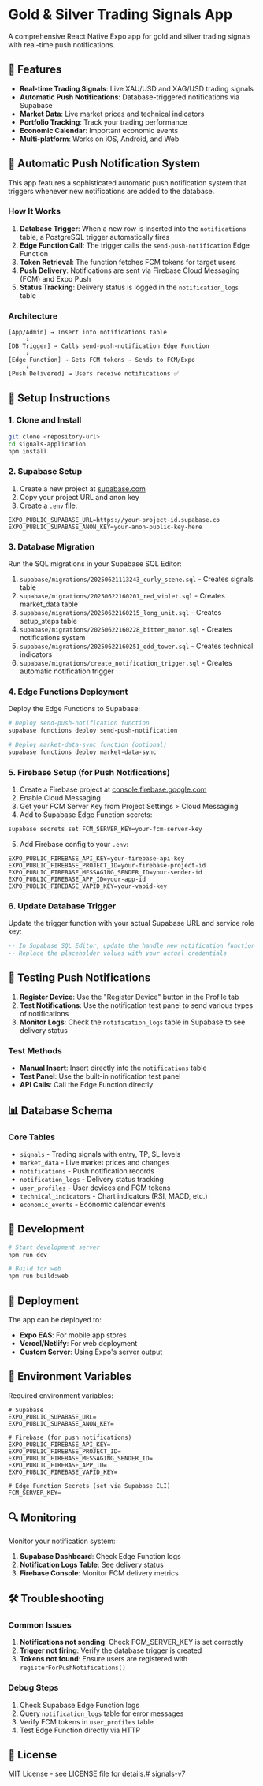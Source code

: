 # Gold & Silver Trading Signals App

A comprehensive React Native Expo app for gold and silver trading signals with real-time push notifications.

## 🚀 Features

- **Real-time Trading Signals**: Live XAU/USD and XAG/USD trading signals
- **Automatic Push Notifications**: Database-triggered notifications via Supabase
- **Market Data**: Live market prices and technical indicators
- **Portfolio Tracking**: Track your trading performance
- **Economic Calendar**: Important economic events
- **Multi-platform**: Works on iOS, Android, and Web

## 🔔 Automatic Push Notification System

This app features a sophisticated automatic push notification system that triggers whenever new notifications are added to the database.

### How It Works

1. **Database Trigger**: When a new row is inserted into the `notifications` table, a PostgreSQL trigger automatically fires
2. **Edge Function Call**: The trigger calls the `send-push-notification` Edge Function
3. **Token Retrieval**: The function fetches FCM tokens for target users
4. **Push Delivery**: Notifications are sent via Firebase Cloud Messaging (FCM) and Expo Push
5. **Status Tracking**: Delivery status is logged in the `notification_logs` table

### Architecture

```
[App/Admin] → Insert into notifications table
     ↓
[DB Trigger] → Calls send-push-notification Edge Function
     ↓
[Edge Function] → Gets FCM tokens → Sends to FCM/Expo
     ↓
[Push Delivered] → Users receive notifications ✅
```

## 📱 Setup Instructions

### 1. Clone and Install

```bash
git clone <repository-url>
cd signals-application
npm install
```

### 2. Supabase Setup

1. Create a new project at [supabase.com](https://supabase.com)
2. Copy your project URL and anon key
3. Create a `.env` file:

```env
EXPO_PUBLIC_SUPABASE_URL=https://your-project-id.supabase.co
EXPO_PUBLIC_SUPABASE_ANON_KEY=your-anon-public-key-here
```

### 3. Database Migration

Run the SQL migrations in your Supabase SQL Editor:

1. `supabase/migrations/20250621113243_curly_scene.sql` - Creates signals table
2. `supabase/migrations/20250622160201_red_violet.sql` - Creates market_data table
3. `supabase/migrations/20250622160215_long_unit.sql` - Creates setup_steps table
4. `supabase/migrations/20250622160228_bitter_manor.sql` - Creates notifications system
5. `supabase/migrations/20250622160251_odd_tower.sql` - Creates technical indicators
6. `supabase/migrations/create_notification_trigger.sql` - Creates automatic notification trigger

### 4. Edge Functions Deployment

Deploy the Edge Functions to Supabase:

```bash
# Deploy send-push-notification function
supabase functions deploy send-push-notification

# Deploy market-data-sync function (optional)
supabase functions deploy market-data-sync
```

### 5. Firebase Setup (for Push Notifications)

1. Create a Firebase project at [console.firebase.google.com](https://console.firebase.google.com)
2. Enable Cloud Messaging
3. Get your FCM Server Key from Project Settings > Cloud Messaging
4. Add to Supabase Edge Function secrets:

```bash
supabase secrets set FCM_SERVER_KEY=your-fcm-server-key
```

5. Add Firebase config to your `.env`:

```env
EXPO_PUBLIC_FIREBASE_API_KEY=your-firebase-api-key
EXPO_PUBLIC_FIREBASE_PROJECT_ID=your-firebase-project-id
EXPO_PUBLIC_FIREBASE_MESSAGING_SENDER_ID=your-sender-id
EXPO_PUBLIC_FIREBASE_APP_ID=your-app-id
EXPO_PUBLIC_FIREBASE_VAPID_KEY=your-vapid-key
```

### 6. Update Database Trigger

Update the trigger function with your actual Supabase URL and service role key:

```sql
-- In Supabase SQL Editor, update the handle_new_notification function
-- Replace the placeholder values with your actual credentials
```

## 🧪 Testing Push Notifications

1. **Register Device**: Use the "Register Device" button in the Profile tab
2. **Test Notifications**: Use the notification test panel to send various types of notifications
3. **Monitor Logs**: Check the `notification_logs` table in Supabase to see delivery status

### Test Methods

- **Manual Insert**: Insert directly into the `notifications` table
- **Test Panel**: Use the built-in notification test panel
- **API Calls**: Call the Edge Function directly

## 📊 Database Schema

### Core Tables

- `signals` - Trading signals with entry, TP, SL levels
- `market_data` - Live market prices and changes
- `notifications` - Push notification records
- `notification_logs` - Delivery status tracking
- `user_profiles` - User devices and FCM tokens
- `technical_indicators` - Chart indicators (RSI, MACD, etc.)
- `economic_events` - Economic calendar events

## 🔧 Development

```bash
# Start development server
npm run dev

# Build for web
npm run build:web
```

## 🚀 Deployment

The app can be deployed to:

- **Expo EAS**: For mobile app stores
- **Vercel/Netlify**: For web deployment
- **Custom Server**: Using Expo's server output

## 📝 Environment Variables

Required environment variables:

```env
# Supabase
EXPO_PUBLIC_SUPABASE_URL=
EXPO_PUBLIC_SUPABASE_ANON_KEY=

# Firebase (for push notifications)
EXPO_PUBLIC_FIREBASE_API_KEY=
EXPO_PUBLIC_FIREBASE_PROJECT_ID=
EXPO_PUBLIC_FIREBASE_MESSAGING_SENDER_ID=
EXPO_PUBLIC_FIREBASE_APP_ID=
EXPO_PUBLIC_FIREBASE_VAPID_KEY=

# Edge Function Secrets (set via Supabase CLI)
FCM_SERVER_KEY=
```

## 🔍 Monitoring

Monitor your notification system:

1. **Supabase Dashboard**: Check Edge Function logs
2. **Notification Logs Table**: See delivery status
3. **Firebase Console**: Monitor FCM delivery metrics

## 🛠️ Troubleshooting

### Common Issues

1. **Notifications not sending**: Check FCM_SERVER_KEY is set correctly
2. **Trigger not firing**: Verify the database trigger is created
3. **Tokens not found**: Ensure users are registered with `registerForPushNotifications()`

### Debug Steps

1. Check Supabase Edge Function logs
2. Query `notification_logs` table for error messages
3. Verify FCM tokens in `user_profiles` table
4. Test Edge Function directly via HTTP

## 📄 License

MIT License - see LICENSE file for details.#   s i g n a l s - v 7  
 